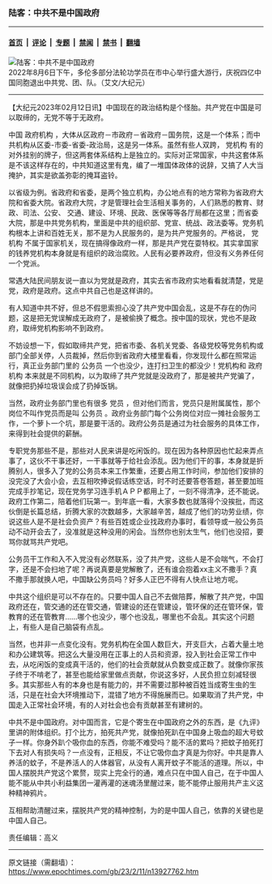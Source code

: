 ### 陆客：中共不是中国政府

---

#### [首页](../../../..?n13927762) &nbsp;|&nbsp; [评论](../../../../../epoch-comment?n13927762) &nbsp;|&nbsp; [专题](../../../../../epoch-special?n13927762) &nbsp;|&nbsp; [禁闻](../../../../../epoch-news?n13927762) &nbsp;|&nbsp; [禁书](../../../../../books?n13927762) &nbsp;|&nbsp; [翻墙](https://github.com/gfw-breaker/nogfw/blob/master/README.md?n13927762)


<div><img alt="陆客：中共不是中国政府" class="attachment-djy_600_400 size-djy_600_400 wp-post-image" src="https://i.epochtimes.com/assets/uploads/2022/08/id13797272-b535db3f7d3f4d156c027876ede3f046-600x400.jpg"/>
<div class="caption">
 2022年8月6日下午，多伦多部分法轮功学员在市中心举行盛大游行，庆祝四亿中国同胞退出中共党、团、队。（艾文/大纪元）
</div></div><hr/><div class="post_content" id="artbody" itemprop="articleBody">
 <!-- article content begin -->
 <p>
  【大纪元2023年02月12日讯】中国现在的政治结构是个怪胎。共产党在中国是可以取缔的，无党不等于无政府。
 </p>
 <p>
  中国
  <ok href="https://www.epochtimes.com/gb/tag/%E6%94%BF%E5%BA%9C%E6%9C%BA%E6%9E%84.html">
   政府机构
  </ok>
  ，大体从区政府－市政府－省政府－国务院，这是一个体系；而中共机构从区委-市委-省委-政治局，这是另一体系。虽然有些人双跨，
  <ok href="https://www.epochtimes.com/gb/tag/%E5%85%9A%E6%9C%BA%E6%9E%84.html">
   党机构
  </ok>
  有的对外挂别的牌子，但这两套体系结构上是独立的。实际对正常国家，中共这套体系是不该这样存在的，中共知道这里有鬼，编了一堆国体政体的说辞，又搞了人大当掩护，其实是欲盖弥彰的掩耳盗铃。
 </p>
 <p>
  以省级为例。省政府和省委，是两个独立机构，办公地点有的地方常称为省政府大院和省委大院。省政府大院，才是管理社会生活相关事务的，人们熟悉的教育、财政、司法、公安、 交通、建设、环境、民政、医保等等各厅局都在这里；而省委大院，那是中共党务机构，里面是中共的组织部、党宣、统战、政法委等。党务机构根本上讲和百姓无关，那不是为人民服务的，是为共产党服务的。严格说，
  <ok href="https://www.epochtimes.com/gb/tag/%E5%85%9A%E6%9C%BA%E6%9E%84.html">
   党机构
  </ok>
  不属于国家机关，现在搞得像政府一样，那是共产党在耍特权。其实拿国家的钱养党机构本身就是有组织的政治腐败。人民有必要养政府，但没有义务养任何一个党派。
 </p>
 <p>
  常遇大陆民间朋友说一直以为党就是政府，其实去省市政府实地看看就清楚，党是党，政府是政府。这点中共自己也是这样讲的。
 </p>
 <p>
  有人知道中共不好，但总不假思索担心没了共产党中国会乱，这是不存在的伪问题，这是把无党误解成无政府了，是被偷换了概念。按中国的现状，党也不是政府，取缔党机构影响不到政府。
 </p>
 <p>
  不妨设想一下，假如取缔共产党，把省市委、各机关党委、各级党校等党务机构或部门全部关停，人员裁掉，然后你到省政府大楼里看看，你发现什么都在照常运行，真正业务部门里的
  <ok href="https://www.epochtimes.com/gb/tag/%E5%85%AC%E5%8A%A1%E5%91%98.html">
   公务员
  </ok>
  一个也没少，连打扫卫生的都没少！党机构和
  <ok href="https://www.epochtimes.com/gb/tag/%E6%94%BF%E5%BA%9C%E6%9C%BA%E6%9E%84.html">
   政府机构
  </ok>
  本来就是不同机构，以为取缔了共产党就是没政府了，那是被共产党骗了，就像把扔掉垃圾误会成了扔掉饭锅。
 </p>
 <p>
  当然，政府业务部门里也有很多
  <ok href="https://www.epochtimes.com/gb/tag/%E5%85%9A%E5%91%98.html">
   党员
  </ok>
  ，但对他们而言，党员只是附属属性，那个岗位不叫作党员而是叫
  <ok href="https://www.epochtimes.com/gb/tag/%E5%85%AC%E5%8A%A1%E5%91%98.html">
   公务员
  </ok>
  。政府业务部门每个公务岗位对应一摊社会服务工作，一个萝卜一个坑，那是要干活的。政府公务员是通过为社会服务的具体工作，来得到社会提供的薪酬。
 </p>
 <p>
  专职党务那些不是，那些对人民来讲是吃闲饭的。现在因为各种原因也忙起来弄点事了，这伙不干事还好，一干事就等于给社会添乱。因为他们干的事，本身就是折腾别人，很多入了党的公务员本来工作繁重，还要占用工作时间，参加他们安排的没完没了大会小会，去互相吹捧说假话练空话，时不时还要答卷答题，甚至要加班完成手抄笔记，现在党务学习连手机ＡＰＰ都用上了，一刻不得清净，还不能说。政府工作第二，陪着他们玩第一。到年底一看，大家多数也就落得个没挨批，而这伙倒是长篇总结，折腾大家的次数越多，大家越辛苦，越成了他们的功劳业绩，你说这些人是不是社会负资产？有些百姓或企业找政府办事时，看领导或一般公务员动不动开会去了，没准就是这种没用的闲会。当然你也别太生气，他们也没招，要骂你就骂共产党吧。
 </p>
 <p>
  公务员干工作和入不入党没有必然联系，没了共产党，这些人是不会喘气，不会打字，还是不会扫地了呢？再说真要是党解散了，还有谁会抱着xx主义不撒手？真不撒手那就换人吧，中国缺公务员吗？好多人正巴不得有人快点让地方呢。
 </p>
 <p>
  中共这个组织是可以不存在的。只要中国人自己不去做陪葬，解散了共产党，中国政府还在，管交通的还在管交通，管建设的还在管建设，管环保的还在管环保，管教育的还在管教育……哪个也没少，哪个也没乱，哪里也不会乱。其实这个问题上，有些人是自己脑袋有点乱。
 </p>
 <p>
  当然，也并非一点变化没有。党务机构在全国人数巨大，开支巨大，占着大量土地和办公建筑等。把这么大量没用在正事上的人员和资源，投入到社会正常工作中去，从吃闲饭的变成真干活的，他们的社会贡献就从负数变成正数了。就像你家孩子终于不啃老了，甚至也能给家里做点贡献，你说这多好，人民负担立刻减轻很多。其实那些人有的本身也是有能力的，并不需要过那种被百姓当成寄生虫的生活，只是在社会大环境推动下，混错了地方不得施展而已。如果取消了共产党，中国走入正常社会环境，有的人对社会也会有贡献甚至有建树的。
 </p>
 <p>
  中共不是中国政府。对中国而言，它是个寄生在中国政府之外的东西，是《九评》里讲的附体组织。打个比方，拍死共产党，就像拍死趴在中国身上吸血的超大号蚊子一样。你身外趴个吸你血的东西，你能不难受吗？能不活的累吗？把蚊子拍死打下去对人有损失吗？一点没有，正相反，不让它吸你血才真是为你好。中共是靠人养活的蚊子，不是养活人的人体器官，从没有人离开蚊子不能活的道理。所以，中国人摆脱共产党这个累赘，现实上完全行的通，难点只在中国人自己，在于中国人能不能从中共小利益集团一灌再灌的迷魂汤里醒过来，能不能停止服用共产主义这种精神鸦片。
 </p>
 <p>
  互相帮助清醒过来，摆脱共产党的精神控制，为的是中国人自己，依靠的关键也是中国人自己。
 </p>
 <p>
  责任编辑：高义
 </p>
 <!-- article content end -->
 <div id="below_article_ad">
 </div>
</div>


---

原文链接（需翻墙）：https://www.epochtimes.com/gb/23/2/11/n13927762.htm